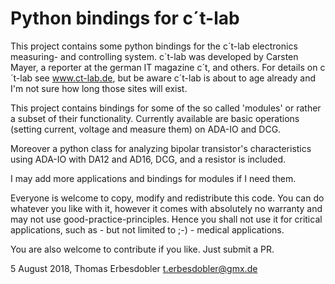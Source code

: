 Python bindings for c´t-lab
============================

This project contains some python bindings for the c´t-lab electronics
measuring- and controlling system. c´t-lab was developed by Carsten Mayer,
a reporter at the german IT magazine c´t, and others. For details on c´t-lab see
www.ct-lab.de, but be aware c´t-lab is about to age already and I'm not sure
how long those sites will exist.

This project contains bindings for some of the so called 'modules' or rather a
subset of their functionality. Currently available are basic operations
(setting current, voltage and measure them) on ADA-IO and DCG.

Moreover a python class for analyzing bipolar transistor's characteristics
using ADA-IO with DA12 and AD16, DCG, and a resistor is included.

I may add more applications and bindings for modules if I need them.

Everyone is welcome to copy, modify and redistribute this code.
You can do whatever you like with it, however it comes with absolutely no
warranty and may not use good-practice-principles. Hence you shall not use
it for critical applications, such as - but not limited to ;-) - medical
applications.

You are also welcome to contribute if you like. Just submit a PR.

5 August 2018, Thomas Erbesdobler <t.erbesdobler@gmx.de>
